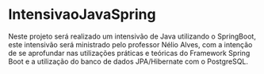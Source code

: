 # IntensivaoJavaSpring
Neste projeto será realizado um intensivão de Java utilizando o SpringBoot, este intensivão será ministrado pelo professor Nélio Alves, com a intenção de se aprofundar nas utilizações práticas e teóricas do Framework Spring Boot e a utilização do banco de dados JPA/Hibernate com o PostgreSQL.
